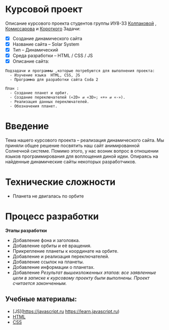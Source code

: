 # Курсовой проект
Описание курсового проекта студентов группы ИУ8-33 [Колпаковой](https://github.com/GolubDobra) , [Комиссарова](https://github.com/komissarovrodion21) и [Короткого](https://github.com/desta-study)
Задачи:
- [X] Создание динамического сайта
- [X] Название сайта – Solar System
- [X] Тип – Динамический 
- [x] Среда разработки – HTML / CSS / JS
- [X] Описание сайта:

```ShellSession
Подзадачи и программы ,которые потребуются для выполнения проекта:
  - Изучение языка  HTML, CSS, JS
  - Программа для разработки сайта Coda 2
```

```ShellSession
План :
  - Создание планет и орбит.
  - Создание переключателей («2D» ⇄ «3D»; «+» ⇄ «-»).
  - Реализация данных переключателей.
  - Обозначения планет.
```

# Введение 

Тема нашего курсового проекта – реализация динамического сайта. Мы приняли общее решение посвятить наш сайт анимированной Солнечной системе. Помимо этого, у нас возник вопрос в отношении языков программирования для воплощения диной идеи. Опираясь на найденные динамические сайты некоторых разработчиков.

# Технические сложности
- Планета не двигалась по орбите

# Процесс разработки
**Этапы разработки**
- Добавление фона и заголовка.
- Добавление орбиты и её вращения.
- Прикрепление планеты к координате на орбите.
- Добавление и реализация переключателей.
- Добавление ссылок на планеты.
- Добавление информации о планетах.
- Добавление
*Результат вышеизложенных этапов: все заявленные цели в записке к курсовому проекту были выполнены. Проект считается законченным.*

## Учебные материалы:
- [JS](https://javascript.ru https://learn.javascript.ru)
- [HTML](http://htmlbook.ru)
- [CSS](http://htmlbook.ru/css)
